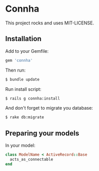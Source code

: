 <h1>Connha</h1>

This project rocks and uses MIT-LICENSE.

<h2>Installation</h2>
Add to your Gemfile:

```ruby
gem 'connha'
```

Then run:

```sh
$ bundle update
```

Run install script:

```sh
$ rails g connha:install
```

And don't forget to migrate you database:

```sh
$ rake db:migrate
```

<h2>Preparing your models</h2>

In your model:

```ruby
class ModelName < ActiveRecord::Base
  acts_as_connectable
end
```
